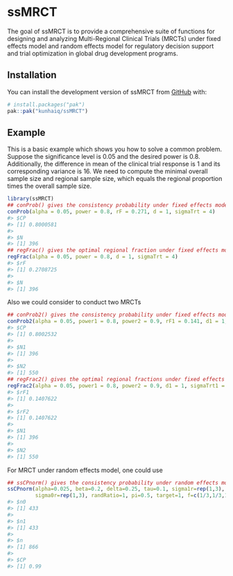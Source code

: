 
<!-- README.md is generated from README.Rmd. Please edit that file -->

# ssMRCT

<!-- badges: start -->

<!-- badges: end -->

The goal of ssMRCT is to provide a comprehensive suite of functions for
designing and analyzing Multi-Regional Clinical Trials (MRCTs) under
fixed effects model and random effects model for regulatory decision
support and trial optimization in global drug development programs.

## Installation

You can install the development version of ssMRCT from
[GitHub](https://github.com/) with:

``` r
# install.packages("pak")
pak::pak("kunhaiq/ssMRCT")
```

## Example

This is a basic example which shows you how to solve a common problem.
Suppose the significance level is 0.05 and the desired power is 0.8.
Additionally, the difference in mean of the clinical trial response is 1
and its corresponding variance is 16. We need to compute the minimal
overall sample size and regional sample size, which equals the regional
proportion times the overall sample size.

``` r
library(ssMRCT)
## conProb() gives the consistency probability under fixed effects model
conProb(alpha = 0.05, power = 0.8, rF = 0.271, d = 1, sigmaTrt = 4)
#> $CP
#> [1] 0.8000581
#> 
#> $N
#> [1] 396
## regFrac() gives the optimal regional fraction under fixed effects model
regFrac(alpha = 0.05, power = 0.8, d = 1, sigmaTrt = 4)
#> $rF
#> [1] 0.2708725
#> 
#> $N
#> [1] 396
```

Also we could consider to conduct two MRCTs

``` r
## conProb2() gives the consistency probability under fixed effects model
conProb2(alpha = 0.05, power1 = 0.8, power2 = 0.9, rF1 = 0.141, d1 = 1, sigmaTrt1 = 4) 
#> $CP
#> [1] 0.8002532
#> 
#> $N1
#> [1] 396
#> 
#> $N2
#> [1] 550
## regFrac2() gives the optimal regional fractions under fixed effects model
regFrac2(alpha = 0.05, power1 = 0.8, power2 = 0.9, d1 = 1, sigmaTrt1 = 4)
#> $rF1
#> [1] 0.1407622
#> 
#> $rF2
#> [1] 0.1407622
#> 
#> $N1
#> [1] 396
#> 
#> $N2
#> [1] 550
```

For MRCT under random effects model, one could use

``` r
## ssCPnorm() gives the consistency probability under random effects model
ssCPnorm(alpha=0.025, beta=0.2, delta=0.25, tau=0.1, sigma1r=rep(1,3),
         sigma0r=rep(1,3), randRatio=1, pi=0.5, target=1, f=c(1/3,1/3,1/3))
#> $n0
#> [1] 433
#> 
#> $n1
#> [1] 433
#> 
#> $n
#> [1] 866
#> 
#> $CP
#> [1] 0.99
```
